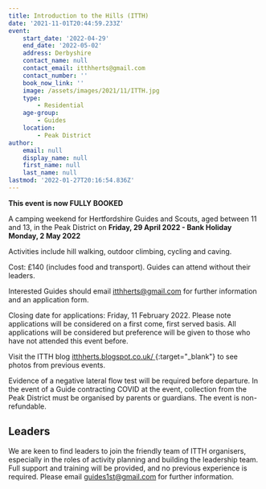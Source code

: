 ```yaml
---
title: Introduction to the Hills (ITTH)
date: '2021-11-01T20:44:59.233Z'
event:
    start_date: '2022-04-29'
    end_date: '2022-05-02'
    address: Derbyshire
    contact_name: null
    contact_email: itthherts@gmail.com
    contact_number: ''
    book_now_link: ''
    image: /assets/images/2021/11/ITTH.jpg
    type:
        - Residential
    age-group:
        - Guides
    location:
        - Peak District
author:
    email: null
    display_name: null
    first_name: null
    last_name: null
lastmod: '2022-01-27T20:16:54.836Z'
---
```

**This event is now FULLY BOOKED**

A camping weekend for Hertfordshire Guides and Scouts, aged between 11 and 13, in the Peak District on **Friday, 29 April 2022 - Bank Holiday Monday, 2 May 2022**

Activities include hill walking, outdoor climbing, cycling and caving.

Cost: £140 (includes food and transport).  Guides can attend without their leaders.

Interested Guides should email [itthherts@gmail.com](mailto:itthherts@gmail.com) for further information and an application form.

Closing date for applications:  Friday, 11 February 2022.  Please note applications will be considered on a first come, first served basis.  All applications will be considered but preference will be given to those who have not attended this event before.

Visit the ITTH blog [itthherts.blogspot.co.uk/ <i class="fa fa-external-link"></i>](https://itthherts.blogspot.co.uk/){:target="_blank"} to see photos from previous events.

Evidence of a negative lateral flow test will be required before departure.  In the event of a Guide contracting COVID at the event, collection from the Peak District must be organised by parents or guardians.  The event is non-refundable.

## Leaders

We are keen to find leaders to join the friendly team of ITTH organisers, especially in the roles of activity planning and building the leadership team.  Full support and training will be provided, and no previous experience is required.  Please email [guides1st@gmail.com](mailto:guides1st@gmail.com) for further information.
